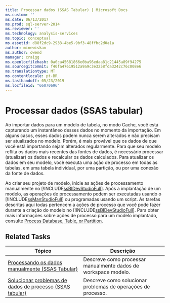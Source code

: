 ```yaml
---
title: Processar dados (SSAS Tabular) | Microsoft Docs
ms.custom: ''
ms.date: 06/13/2017
ms.prod: sql-server-2014
ms.reviewer: ''
ms.technology: analysis-services
ms.topic: conceptual
ms.assetid: d88f2dc9-2933-4be5-9bf3-48ffbc2d0a1a
author: minewiskan
ms.author: owend
manager: craigg
ms.openlocfilehash: 0a0ca45681866e0ba96edaa81c21445a89f94275
ms.sourcegitcommit: f40fa47619512a9a9c3e3258fda3242c76c008e6
ms.translationtype: MT
ms.contentlocale: pt-BR
ms.lasthandoff: 05/23/2019
ms.locfileid: "66070696"
---
```

# <a name="process-data-ssas-tabular"></a>Processar dados (SSAS tabular)
  Ao importar dados para um modelo de tabela, no modo Cache, você está capturando um instantâneo desses dados no momento da importação. Em alguns casos, esses dados podem nunca serem alterados e não precisam ser atualizados no modelo. Porém, é mais provável que os dados de que você está importando sejam alterados regularmente. Para que seu modelo reflita os dados mais recentes das fontes de dados, é necessário processar (atualizar) os dados e recalcular os dados calculados. Para atualizar os dados em seu modelo, você executa uma ação de processo em todas as tabelas, em uma tabela individual, por uma partição, ou por uma conexão da fonte de dados.  
  
 Ao criar seu projeto de modelo, inicie as ações de processamento manualmente no [!INCLUDE[ssBIDevStudioFull](../includes/ssbidevstudiofull-md.md)]. Após a implantação de um modelo, as operações de processamento podem ser executadas usando o [!INCLUDE[ssManStudioFull](../includes/ssmanstudiofull-md.md)] ou programadas usando um script. As tarefas descritas aqui todas pertencem a ações de processo que você pode fazer durante a criação do modelo no [!INCLUDE[ssBIDevStudioFull](../includes/ssbidevstudiofull-md.md)]. Para obter mais informações sobre ações de processo para um modelo implantado, consulte [Process Database, Table, or Partition](tabular-models/process-database-table-or-partition-analysis-services.md).  
  
## <a name="related-tasks"></a>Related Tasks  
  
|Tópico|Descrição|  
|-----------|-----------------|  
|[Processando os dados manualmente &#40;SSAS Tabular&#41;](manually-process-data-ssas-tabular.md)|Descreve como processar manualmente dados de workspace modelo.|  
|[Solucionar problemas de dados de processo &#40;SSAS tabular&#41;](troubleshoot-process-data-ssas-tabular.md)|Descreve como solucionar problemas de operações de processo.|  
  
  
